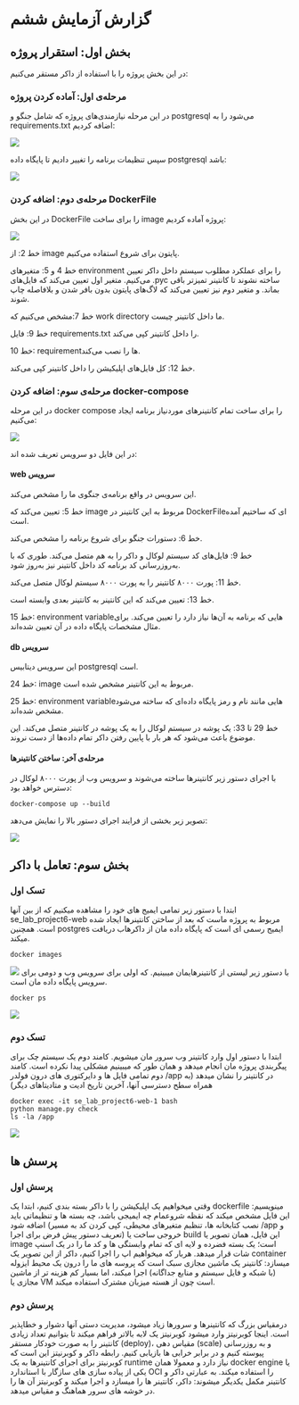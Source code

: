 # گزارش آزمایش ششم 

##  بخش اول: استقرار پروژه

در این بخش پروژه را با استفاده از داکر مستقر می‌کنیم:

### مرحله‌ی اول: آماده کردن پروژه
در این مرحله نیازمندی‌های پروژه که شامل جنگو و postgresql می‌شود را به requirements.txt اضافه کردیم:

![](static/requirements.png)

سپس تنظیمات برنامه را تغییر دادیم تا پایگاه داده postgresql باشد:

![](static/settings_database.png)

### مرحله‌ی دوم: اضافه کردن DockerFile
در این بخش DockerFile را برای ساخت image پروژه آماده کردیم:

![](static/dockerfile.png)

خط 2: از image پایتون برای شروع استفاده می‌کنیم.

خط 4 و 5: متغیرهای environment را برای عملکرد مطلوب سیستم داخل داکر تعیین می‌کنیم. متغیر اول تعیین می‌کند که فایل‌های .pyc ساخته نشوند تا کانتینر تمیزتر باقی بماند. و متغیر دوم نیز تعیین می‌کند که لاگ‌های پایتون بدون بافر شدن و بلافاصله چاپ شوند.

خط 7:مشخص می‌کنیم که work directory ما داخل کانتینر چیست.

خط 9: فایل requirements.txt را داخل کانتینر کپی می‌کند.

خط 10: requirementها را نصب می‌کند.

خط 12: کل فایل‌های اپلیکیشن را داخل کانتینر کپی می‌کند.

### مرحله‌ی سوم: اضافه کردن docker-compose
در این مرحله docker compose را برای ساخت تمام کانتینرهای موردنیاز برنامه ایجاد می‌کنیم:

![](static/docker_compose.png)

در این فایل دو سرویس تعریف شده اند:

#### web سرویس
این سرویس در واقع برنامه‌ی جنگوی ما را مشخص می‌کند.

خط 5: تعیین می‌کند که image مربوط به این کانتینر در DockerFileای که ساختیم آمده است.

خط 6: دستورات جنگو برای شروع برنامه را مشخص می‌کند.

خط 9: فایل‌های کد سیستم لوکال و داکر را به هم متصل می‌کند. طوری که با به‌روزرسانی کد برنامه کد داخل کانتینر نیز به‌روز شود.

خط 11: پورت ۸۰۰۰ کانتینر را به پورت ۸۰۰۰ سیستم لوکال متصل می‌کند.

خط 13: تعیین می‌کند که این کانتینر به کانتینر بعدی وابسته است.

خط 15: environment variableهایی که برنامه به آن‌ها نیاز دارد را تعیین می‌کند. برای مثال مشخصات پایگاه داده در آن تعیین شده‌اند.

#### db سرویس
این سرویس دیتابیس postgresql است.

خط 24: image مربوط به این کانتینر مشخص شده است.

خط 25: environment variableهایی مانند نام و رمز پایگاه داده‌ای که ساخته می‌شود مشخص شده‌اند.

خط 29 تا 33: یک پوشه در سیستم لوکال را به یک پوشه در کانتینر متصل می‌کند. این موضوع باعث می‌شود که هر بار با پایین رفتن داکر تمام داده‌ها از دست نروند.

#### مرحله‌ی آخر: ساختن کانتینرها
با اجرای دستور زیر کانتینرها ساخته می‌شوند و سرویس وب از پورت ۸۰۰۰ لوکال در دسترس خواهد بود:

```shell
docker-compose up --build
```

تصویر زیر بخشی از فرایند اجرای دستور بالا را نمایش می‌دهد:

![](static/docker_compose_build.png)

## بخش سوم: تعامل با داکر 
### تسک اول 
ابتدا با دستور زیر تمامی ایمیج های خود را مشاهده میکنیم که از بین آنها se_lab_project6-web مربوط به پروژه ماست که بعد از ساختن کانتینرها ایجاد شده است.
همچنین postgres ایمیج رسمی ای است که پایگاه داده مان از داکرهاب دریافت میکند.
```shell
docker images
```
![](static/docker_images.PNG)
با دستور زیر لیستی از کانتینرهایمان میبینیم. که اولی برای سرویس وب و دومی برای سرویس پایگاه داده مان است.
```shell
docker ps
```
![](static/docker_ps.PNG)
### تسک دوم 
ابتدا با دستور اول وارد کانتینر وب سرور مان میشویم.
کامند دوم یک سیستم چک برای پیگربندی پروژه مان انجام میدهد و همان طور که میبینیم مشکلی پیدا نکرده است.
کامند دوم تمامی فایل ها و دایرکتوری های درون فولدر /app در کانتینر را نشان میدهد (به همراه سطح دسترسی آنها، آخرین تاریخ ادیت و متادیتاهای دیگر)
```shell
docker exec -it se_lab_project6-web-1 bash
python manage.py check
ls -la /app
```
![](static/webcontainer_commands.PNG)

## پرسش ها 
### پرسش اول 
وقتی میخواهیم یک اپلیکیشن را با داکر بسته بندی کنیم، ابتدا یک dockerfile مینویسیم:
این فایل مشخص میکند که نقظه شروعمام چه ایمیجی باشد، چه بسته ها و تنظیماتی باید اضافه شود (نصب کتابخانه ها، تنظبم متغیرهای محیطی، کپی کردن کد به مسیر /app و تعریف دستور پیش فرض برای اجرا)
خروجی ساخت یا build این فایل، همان تصویر یا image است؛ یک بسته فضرده و لایه ای که تمام وابستگی ها و کد ما را در یک اسنپ شات قرار میدهد.
هربار که میخواهیم اپ را اجرا کنیم، داکر از این تصویر یک container میسازد: کانتینر یک ماشین مجازی سبک است که پروسه های ما را درون یک محیط ایزوله (با شبکه و فایل سیستم و منابع جداگانه) اجرا میکند، اما بسیار کم هزینه تر از ماشین مجازی یا VM است چون از هسته میزبان مشترک استفاده میکند.

### پرسش دوم 
درمقیاس بزرگ که کانتینرها و سرورها زیاد میشود، مدیریت دستی آنها دشوار و خطاپذیر است. اینجا کوبرنیتز وارد میشود
کوبرنیتز یک لابه بالاتر فراهم میکند تا بتوانیم تعداد زیادی کانتینر را به صورت خودکار مستقر (deploy)، مقیاس دهی (scale) و به روزرسانی پیوسته کنیم و در برابر خرابی ها بازیابی کنیم.
رابطه داکر و کوبرنیتز این است که کوبرنیتز برای اجرای کانتینرها به یک runtime نیاز دارد و معمولا همان docker engine یا یکی از پیاده سازی های سازگار با استاندارد OCI را استفاده میکند. به عبارتی داکر و کانتینر مکمل یکدیگر میشوند: داکر، کانتینر ها را میسازد و اجرا میکند و کوبرنیتز آن ها را در خوشه های سرور هماهنگ و مقیاس میدهد.